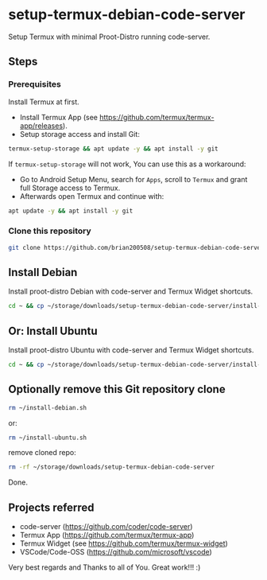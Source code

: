 # setup-termux-debian-code-server
Setup Termux with minimal Proot-Distro running code-server.

## Steps
### Prerequisites
Install Termux at first.
- Install Termux App (see https://github.com/termux/termux-app/releases).
- Setup storage access and install Git:

```bash
termux-setup-storage && apt update -y && apt install -y git
```

If ```termux-setup-storage``` will not work, You can use this as a workaround:
- Go to Android Setup Menu, search for ```Apps```, scroll to ```Termux``` and grant full Storage access to Termux.
- Afterwards open Termux and continue with:
```bash
apt update -y && apt install -y git
```

### Clone this repository
```bash
git clone https://github.com/brian200508/setup-termux-debian-code-server ~/storage/downloads/setup-termux-debian-code-server
```

## Install Debian
Install proot-distro Debian with code-server and Termux Widget shortcuts.

```bash
cd ~ && cp ~/storage/downloads/setup-termux-debian-code-server/install-debian.sh . &&  chmod +x ~/install-debian.sh && ./install-debian.sh
```

## Or: Install Ubuntu
Install proot-distro Ubuntu with code-server and Termux Widget shortcuts.

```bash
cd ~ && cp ~/storage/downloads/setup-termux-debian-code-server/install-ubuntu.sh . &&  chmod +x ~/install-ubuntu.sh && ./install-ubuntu.sh
```

## Optionally remove this Git repository clone

```bash
rm ~/install-debian.sh
```

or:
```bash
rm ~/install-ubuntu.sh
```

remove cloned repo:
```bash
rm -rf ~/storage/downloads/setup-termux-debian-code-server
```

Done.

## Projects referred
 - code-server (https://github.com/coder/code-server)
 - Termux App (https://github.com/termux/termux-app)
 - Termux Widget (see https://github.com/termux/termux-widget)
 - VSCode/Code-OSS (https://github.com/microsoft/vscode)

Very best regards and Thanks to all of You. Great work!!! :)
